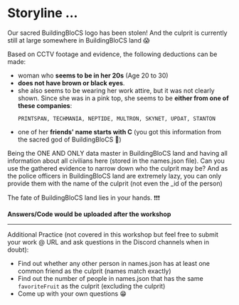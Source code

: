 # Storyline ...

Our sacred BuildingBloCS logo has been stolen! And the culprit is currently still at large somewhere in BuildingBloCS land :scream:

Based on CCTV footage and evidence, the following deductions can be made:
- woman who **seems to be in her 20s** (Age 20 to 30)
- **does not have brown or black eyes**.
- she also seems to be wearing her work attire, but it was not clearly shown. Since she was in a pink top, she seems to be **either from one of these companies**:
  ```
  PRINTSPAN, TECHMANIA, NEPTIDE, MULTRON, SKYNET, UPDAT, STANTON
  ```
- one of her **friends' name starts with C** (you got this information from the sacred god of BuildingBloCS :bow:)

Being the ONE AND ONLY data master in BuildingBloCS land and having all information about all civilians here (stored in the names.json file). Can you use the gathered evidence to narrow down who the culprit may be? And as the police officers in BuildingBloCS land are extremely lazy, you can only provide them with the name of the culprit (not even the \_id of the person)

The fate of BuildingBloCS land lies in your hands. :exclamation::exclamation::exclamation:

**Answers/Code would be uploaded after the workshop**

---

Additional Practice (not covered in this workshop but feel free to submit your work @ URL and ask questions in the Discord channels when in doubt):
- Find out whether any other person in names.json has at least one common friend as the culprit (names match exactly)
- Find out the number of people in names.json that has the same `favoriteFruit` as the culprit (excluding the culprit)
- Come up with your own questions :grin:
